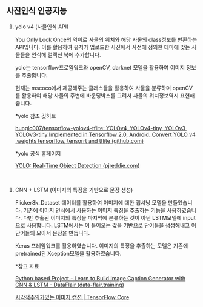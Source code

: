 ## 사진인식 인공지능

1. yolo v4 (사물인식 API)

   You Only Look Once의 약어로 사물의 위치와 해당 사물의 class정보를 반환하는 API입니다. 이를 활용하여 유저가 업로드한 사진에서 사전에 정의한 테마에 맞는 사물들을 인식해 컬랙션 북에 추가합니다. 

   yolo는 tensorflow프로임워크와 openCV, darknet 모델을 활용하여 이미지 정보를 추출합니다. 

   현재는 mscoco에서 제공해주는 클래스들을 활용하여 사물을 분류하며 openCV를 활용하여 해당 사물의 주변에 바운딩박스를 그려서 사물의 위치정보역시 표현해 줍니다.

   

   *yolo 참조 깃허브

   [hunglc007/tensorflow-yolov4-tflite: YOLOv4, YOLOv4-tiny, YOLOv3, YOLOv3-tiny Implemented in Tensorflow 2.0, Android. Convert YOLO v4 .weights tensorflow, tensorrt and tflite (github.com)](https://github.com/hunglc007/tensorflow-yolov4-tflite)

   *yolo 공식 홈페이지

   [YOLO: Real-Time Object Detection (pjreddie.com)](https://pjreddie.com/darknet/yolo/)

​	



1. CNN + LSTM (이미지의 특징을 기반으로 문장 생성) 

   Flicker8k_Dataset 데이터를 활용하여 이미지에 대한 캡셔닝 모델을 만들었습니다. 기존에 이미지 인식에서 사용하는 이미지 특징을 추출하는 기능을 사용하였습니다. 다만 추출된 이미지의 특징을 마지막에 분류하는 것이 아닌 LSTM모델에 input으로 사용합니다. LSTM에서는 이 들어오는 값을 기반으로 단어들을 생성해내고 이 단어들의 모아서 문장을 만듭니다.

    Keras 프레임워크를 활용하였습니다. 이미지의 특징을 추출하는 모델은 기존에 pretrained된 Xception모델을 활용하였습니다. 

   

   *참고 자료

   [Python based Project - Learn to Build Image Caption Generator with CNN & LSTM - DataFlair (data-flair.training)](https://data-flair.training/blogs/python-based-project-image-caption-generator-cnn/)

   

   [시각적주의가있는 이미지 캡션  | TensorFlow Core](https://www.tensorflow.org/tutorials/text/image_captioning)

   



